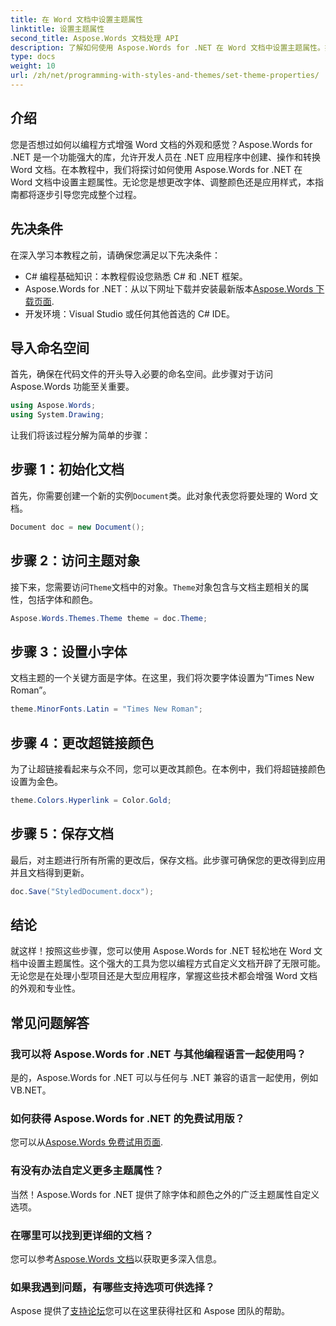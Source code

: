 ```yaml
---
title: 在 Word 文档中设置主题属性
linktitle: 设置主题属性
second_title: Aspose.Words 文档处理 API
description: 了解如何使用 Aspose.Words for .NET 在 Word 文档中设置主题属性。按照我们的分步指南轻松自定义字体和颜色。
type: docs
weight: 10
url: /zh/net/programming-with-styles-and-themes/set-theme-properties/
---
```

## 介绍

您是否想过如何以编程方式增强 Word 文档的外观和感觉？Aspose.Words for .NET 是一个功能强大的库，允许开发人员在 .NET 应用程序中创建、操作和转换 Word 文档。在本教程中，我们将探讨如何使用 Aspose.Words for .NET 在 Word 文档中设置主题属性。无论您是想更改字体、调整颜色还是应用样式，本指南都将逐步引导您完成整个过程。

## 先决条件

在深入学习本教程之前，请确保您满足以下先决条件：

- C# 编程基础知识：本教程假设您熟悉 C# 和 .NET 框架。
-  Aspose.Words for .NET：从以下网址下载并安装最新版本[Aspose.Words 下载页面](https://releases.aspose.com/words/net/).
- 开发环境：Visual Studio 或任何其他首选的 C# IDE。

## 导入命名空间

首先，确保在代码文件的开头导入必要的命名空间。此步骤对于访问 Aspose.Words 功能至关重要。

```csharp
using Aspose.Words;
using System.Drawing;
```

让我们将该过程分解为简单的步骤：

## 步骤 1：初始化文档

首先，你需要创建一个新的实例`Document`类。此对象代表您将要处理的 Word 文档。

```csharp
Document doc = new Document();
```

## 步骤 2：访问主题对象

接下来，您需要访问`Theme`文档中的对象。`Theme`对象包含与文档主题相关的属性，包括字体和颜色。

```csharp
Aspose.Words.Themes.Theme theme = doc.Theme;
```

## 步骤 3：设置小字体

文档主题的一个关键方面是字体。在这里，我们将次要字体设置为“Times New Roman”。

```csharp
theme.MinorFonts.Latin = "Times New Roman";
```

## 步骤 4：更改超链接颜色

为了让超链接看起来与众不同，您可以更改其颜色。在本例中，我们将超链接颜色设置为金色。

```csharp
theme.Colors.Hyperlink = Color.Gold;
```

## 步骤 5：保存文档

最后，对主题进行所有所需的更改后，保存文档。此步骤可确保您的更改得到应用并且文档得到更新。

```csharp
doc.Save("StyledDocument.docx");
```

## 结论

就这样！按照这些步骤，您可以使用 Aspose.Words for .NET 轻松地在 Word 文档中设置主题属性。这个强大的工具为您以编程方式自定义文档开辟了无限可能。无论您是在处理小型项目还是大型应用程序，掌握这些技术都会增强 Word 文档的外观和专业性。

## 常见问题解答

### 我可以将 Aspose.Words for .NET 与其他编程语言一起使用吗？  
是的，Aspose.Words for .NET 可以与任何与 .NET 兼容的语言一起使用，例如 VB.NET。

### 如何获得 Aspose.Words for .NET 的免费试用版？  
您可以从[Aspose.Words 免费试用页面](https://releases.aspose.com/).

### 有没有办法自定义更多主题属性？  
当然！Aspose.Words for .NET 提供了除字体和颜色之外的广泛主题属性自定义选项。

### 在哪里可以找到更详细的文档？  
您可以参考[Aspose.Words 文档](https://reference.aspose.com/words/net/)以获取更多深入信息。

### 如果我遇到问题，有哪些支持选项可供选择？  
 Aspose 提供了[支持论坛](https://forum.aspose.com/c/words/8)您可以在这里获得社区和 Aspose 团队的帮助。
